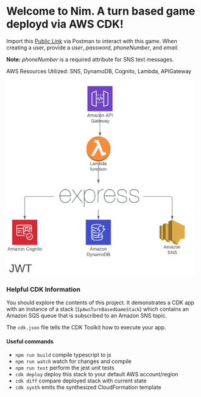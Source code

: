 # Welcome to Nim. A turn based game deployd via AWS CDK!

Import this [Public Link](https://www.getpostman.com/collections/5cb0a921ffc37954515e) via Postman to interact with this game.
When creating a user, provide a *user*, *password*, *phoneNumber*, and *email*. 

**Note:** *phoneNumber* is a required attribute for SNS text messages.

AWS Resources Utilized: SNS, DynamoDB, Cognito, Lambda, APIGateway

![AWS Architecture](/photo-assets/turn-based-game.png)


### Helpful CDK Information
You should explore the contents of this project. It demonstrates a CDK app with an instance of a stack (`IpAwsTurnBasedGameStack`)
which contains an Amazon SQS queue that is subscribed to an Amazon SNS topic.

The `cdk.json` file tells the CDK Toolkit how to execute your app.

#### Useful commands

 * `npm run build`   compile typescript to js
 * `npm run watch`   watch for changes and compile
 * `npm run test`    perform the jest unit tests
 * `cdk deploy`      deploy this stack to your default AWS account/region
 * `cdk diff`        compare deployed stack with current state
 * `cdk synth`       emits the synthesized CloudFormation template
